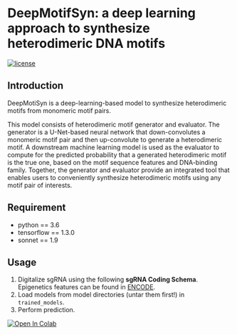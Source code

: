 # DeepMotifSyn: a deep learning approach to synthesize heterodimeric DNA motifs
[![license](https://img.shields.io/github/license/mashape/apistatus.svg?maxAge=2592000)](https://github.com/kundajelab/tfmodisco/blob/master/LICENSE)

## Introduction
DeepMotiSyn is a deep-learning-based model to synthesize heterodimeric motifs from monomeric motif pairs. 
 
This model consists of heterodimeric motif generator and evaluator. The generator is a U-Net-based neural network that down-convolutes a monomeric motif pair and then up-convolute to generate a heterodimeric motif. A downstream machine learning model is used as the evaluator to compute for the predicted probability that a generated heterodimeric motif is the true one, based on the motif sequence features and DNA-binding family. Together, the generator and evaluator provide an integrated tool that enables users to conveniently synthesize heterodimeric motifs using any motif pair of interests.
 
## Requirement
* python == 3.6
* tensorflow == 1.3.0
* sonnet == 1.9

## Usage
1. Digitalize sgRNA using the following **sgRNA Coding Schema**. Epigenetics features can be found in [ENCODE](https://www.encodeproject.org/).
2. Load models from model directories (untar them first!) in `trained_models`. 
3. Perform prediction.

[![Open In Colab](https://colab.research.google.com/assets/colab-badge.svg)](https://colab.research.google.com/github/googlecolab/colabtools/blob/master/notebooks/colab-github-demo.ipynb)
